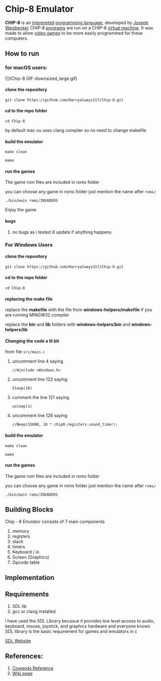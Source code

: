# Chip-8 Emulator

**CHIP-8** is an [interpreted](https://en.wikipedia.org/wiki/Interpreter_(computing)) [programming language](https://en.wikipedia.org/wiki/Programming_language), developed by [Joseph Weisbecker](https://en.wikipedia.org/wiki/Joseph_Weisbecker) CHIP-8 [programs](https://en.wikipedia.org/wiki/Computer_program) are run on a CHIP-8 [virtual machine](https://en.wikipedia.org/wiki/Virtual_machine). It was made to allow [video games](https://en.wikipedia.org/wiki/Video_game) to be more easily programmed for these computers.

## How to run

### for macOS users:

![](Chip-8 GIF-downsized_large.gif)

#### clone the repository 

`git clone https://github.com/Harryalways317/Chip-8.git`

#### cd to the repo folder

`cd Chip-8`

by default mac os uses clang compiler so no need to change makefile

#### build the emulator

`make clean`

`make`

#### run the games

The game rom files are included in roms folder

you can choose any game in roms folder just mention the name after `roms/`

`./bin/main roms/INVADERS`

Enjoy the game

#### bugs

1. no bugs as i tested ill update if anything happens

### For Windows Users

#### clone the repository 

`git clone https://github.com/Harryalways317/Chip-8.git`

#### cd to the repo folder

`cd Chip-8`

#### replacing the make file

replace the **makefile** with the file from **windows-helpers/makefile** if you are running MINGW32 compiler

replace the **bin** and **lib** folders with **windows-helpers/bin** and **windows-helpers/lib**

#### Changing the code a lil bit

from file `src/main.c`

1. uncomment line 4 saying

   `//#include <Windows.h>`

2. uncomment line 122 saying

   `Sleep(10)`

3. comment the line 121 saying

   `usleep(1)`

4. uncomment line 128 saying

   `//Beep(15000, 10 * chip8.registers.sound_timer);`

#### build the emulator

`make clean`

`make`

#### run the games

The game rom files are included in roms folder

you can choose any game in roms folder just mention the name after `roms/`

`./bin/main roms/INVADERS`

## Building Blocks

Chip - 8 Emulator consists of 7 main components

1. memory
2. registers
3. stack
4. timers
5. Keyboard / io
6. Screen (Graphics)
7. Opcode table

## Implementation



## Requirements

1. SDL lib
2. gcc or clang installed



i have used the SDL Library becasue it provides low level access to audio, keyboard, mouse, joystick, and graphics hardware and everyone knows SDL library is the basic requirement for games and emulators in c

[SDL Website](https://www.libsdl.org/)



## References:
1. [Cowgods Reference](http://devernay.free.fr/hacks/chip8/C8TECH10.HTM)
2. [Wiki page](https://en.wikipedia.org/wiki/CHIP-8)



